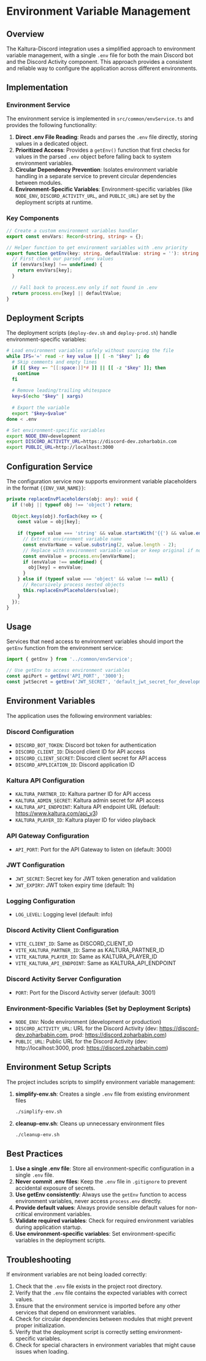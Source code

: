 # Environment Variable Management

## Overview

The Kaltura-Discord integration uses a simplified approach to environment variable management, with a single `.env` file for both the main Discord bot and the Discord Activity component. This approach provides a consistent and reliable way to configure the application across different environments.

## Implementation

### Environment Service

The environment service is implemented in `src/common/envService.ts` and provides the following functionality:

1. **Direct .env File Reading**: Reads and parses the `.env` file directly, storing values in a dedicated object.
2. **Prioritized Access**: Provides a `getEnv()` function that first checks for values in the parsed `.env` object before falling back to system environment variables.
3. **Circular Dependency Prevention**: Isolates environment variable handling in a separate service to prevent circular dependencies between modules.
4. **Environment-Specific Variables**: Environment-specific variables (like `NODE_ENV`, `DISCORD_ACTIVITY_URL`, and `PUBLIC_URL`) are set by the deployment scripts at runtime.

### Key Components

```typescript
// Create a custom environment variables handler
export const envVars: Record<string, string> = {};

// Helper function to get environment variables with .env priority
export function getEnv(key: string, defaultValue: string = ''): string {
  // First check our parsed .env values
  if (envVars[key] !== undefined) {
    return envVars[key];
  }
  
  // Fall back to process.env only if not found in .env
  return process.env[key] || defaultValue;
}
```

## Deployment Scripts

The deployment scripts (`deploy-dev.sh` and `deploy-prod.sh`) handle environment-specific variables:

```bash
# Load environment variables safely without sourcing the file
while IFS='=' read -r key value || [ -n "$key" ]; do
  # Skip comments and empty lines
  if [[ $key =~ ^[[:space:]]*# ]] || [[ -z "$key" ]]; then
    continue
  fi
  
  # Remove leading/trailing whitespace
  key=$(echo "$key" | xargs)
  
  # Export the variable
  export "$key=$value"
done < .env

# Set environment-specific variables
export NODE_ENV=development
export DISCORD_ACTIVITY_URL=https://discord-dev.zoharbabin.com
export PUBLIC_URL=http://localhost:3000
```

## Configuration Service

The configuration service now supports environment variable placeholders in the format `{{ENV_VAR_NAME}}`:

```typescript
private replaceEnvPlaceholders(obj: any): void {
  if (!obj || typeof obj !== 'object') return;
  
  Object.keys(obj).forEach(key => {
    const value = obj[key];
    
    if (typeof value === 'string' && value.startsWith('{{') && value.endsWith('}}')) {
      // Extract environment variable name
      const envVarName = value.substring(2, value.length - 2);
      // Replace with environment variable value or keep original if not found
      const envValue = process.env[envVarName];
      if (envValue !== undefined) {
        obj[key] = envValue;
      }
    } else if (typeof value === 'object' && value !== null) {
      // Recursively process nested objects
      this.replaceEnvPlaceholders(value);
    }
  });
}
```

## Usage

Services that need access to environment variables should import the `getEnv` function from the environment service:

```typescript
import { getEnv } from '../common/envService';

// Use getEnv to access environment variables
const apiPort = getEnv('API_PORT', '3000');
const jwtSecret = getEnv('JWT_SECRET', 'default_jwt_secret_for_development');
```

## Environment Variables

The application uses the following environment variables:

### Discord Configuration
- `DISCORD_BOT_TOKEN`: Discord bot token for authentication
- `DISCORD_CLIENT_ID`: Discord client ID for API access
- `DISCORD_CLIENT_SECRET`: Discord client secret for API access
- `DISCORD_APPLICATION_ID`: Discord application ID

### Kaltura API Configuration
- `KALTURA_PARTNER_ID`: Kaltura partner ID for API access
- `KALTURA_ADMIN_SECRET`: Kaltura admin secret for API access
- `KALTURA_API_ENDPOINT`: Kaltura API endpoint URL (default: https://www.kaltura.com/api_v3)
- `KALTURA_PLAYER_ID`: Kaltura player ID for video playback

### API Gateway Configuration
- `API_PORT`: Port for the API Gateway to listen on (default: 3000)

### JWT Configuration
- `JWT_SECRET`: Secret key for JWT token generation and validation
- `JWT_EXPIRY`: JWT token expiry time (default: 1h)

### Logging Configuration
- `LOG_LEVEL`: Logging level (default: info)

### Discord Activity Client Configuration
- `VITE_CLIENT_ID`: Same as DISCORD_CLIENT_ID
- `VITE_KALTURA_PARTNER_ID`: Same as KALTURA_PARTNER_ID
- `VITE_KALTURA_PLAYER_ID`: Same as KALTURA_PLAYER_ID
- `VITE_KALTURA_API_ENDPOINT`: Same as KALTURA_API_ENDPOINT

### Discord Activity Server Configuration
- `PORT`: Port for the Discord Activity server (default: 3001)

### Environment-Specific Variables (Set by Deployment Scripts)
- `NODE_ENV`: Node environment (development or production)
- `DISCORD_ACTIVITY_URL`: URL for the Discord Activity (dev: https://discord-dev.zoharbabin.com, prod: https://discord.zoharbabin.com)
- `PUBLIC_URL`: Public URL for the Discord Activity (dev: http://localhost:3000, prod: https://discord.zoharbabin.com)

## Environment Setup Scripts

The project includes scripts to simplify environment variable management:

1. **simplify-env.sh**: Creates a single `.env` file from existing environment files
   ```bash
   ./simplify-env.sh
   ```

2. **cleanup-env.sh**: Cleans up unnecessary environment files
   ```bash
   ./cleanup-env.sh
   ```

## Best Practices

1. **Use a single .env file**: Store all environment-specific configuration in a single `.env` file.
2. **Never commit .env files**: Keep the `.env` file in `.gitignore` to prevent accidental exposure of secrets.
3. **Use getEnv consistently**: Always use the `getEnv` function to access environment variables, never access `process.env` directly.
4. **Provide default values**: Always provide sensible default values for non-critical environment variables.
5. **Validate required variables**: Check for required environment variables during application startup.
6. **Use environment-specific variables**: Set environment-specific variables in the deployment scripts.

## Troubleshooting

If environment variables are not being loaded correctly:

1. Check that the `.env` file exists in the project root directory.
2. Verify that the `.env` file contains the expected variables with correct values.
3. Ensure that the environment service is imported before any other services that depend on environment variables.
4. Check for circular dependencies between modules that might prevent proper initialization.
5. Verify that the deployment script is correctly setting environment-specific variables.
6. Check for special characters in environment variables that might cause issues when loading.